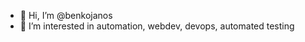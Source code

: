 - 👋 Hi, I’m @benkojanos
- 👀 I’m interested in automation, webdev, devops, automated testing
<!---
benkojanos/benkojanos is a ✨ special ✨ repository because its `README.md` (this file) appears on your GitHub profile.
You can click the Preview link to take a look at your changes.
--->
